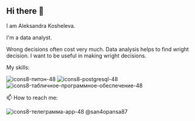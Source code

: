 ## Hi there 👋
I am Aleksandra Kosheleva.

I'm a data analyst.

Wrong decisions often cost very much. Data analysis helps to find wright decision. I want to be useful in making wright decisions.

My skills:

![icons8-питон-48](https://github.com/user-attachments/assets/eff2cefd-eaee-4b4d-9d7b-549ef023901b) ![icons8-postgresql-48](https://github.com/user-attachments/assets/cfa8ef4c-efe8-47de-9f43-f3d8a9020275) ![icons8-табличное-программное-обеспечение-48](https://github.com/user-attachments/assets/893cb66d-50a6-479a-90d2-129ba8f7ead9)

📫 How to reach me: 

![icons8-телеграмма-app-48](https://github.com/user-attachments/assets/74fd0242-f5f1-4957-b771-8427b1d1fd7f)  @san4opansa87

<!--
**Aleksandra-Kosheleva/Aleksandra-Kosheleva** is a ✨ _special_ ✨ repository because its `README.md` (this file) appears on your GitHub profile.

Here are some ideas to get you started:

- 🔭 I’m currently working on ...
- 🌱 I’m currently learning ...
- 👯 I’m looking to collaborate on ...
- 🤔 I’m looking for help with ...
- 💬 Ask me about ...
- 📫 How to reach me: ...
- 😄 Pronouns: ...
- ⚡ Fun fact: ...
-->
